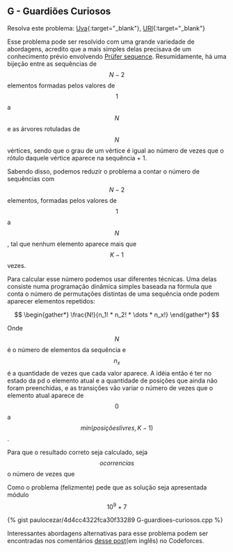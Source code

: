 
## G - Guardiões Curiosos

Resolva este problema:
[Uva][uva-12956]{:target="_blank"},
[URI][uri-1937]{:target="_blank"}

Esse problema pode ser resolvido com uma grande variedade de abordagens,
acredito que a mais simples delas precisava de um conhecimento prévio
envolvendo [Prüfer sequence][wkp-prufer]. Resumidamente, há uma bijeção
entre as sequências de $$N-2$$ elementos formadas pelos valores de $$1$$ a
$$N$$ e as árvores rotuladas de $$N$$ vértices, sendo que o grau de um
vértice é igual ao número de vezes que o rótulo daquele vértice aparece
na sequência + 1.

Sabendo disso, podemos reduzir o problema a contar o número de sequências
com $$N-2$$ elementos, formadas pelos valores de $$1$$ a $$N$$, tal que nenhum
elemento aparece mais que $$K-1$$ vezes.

Para calcular esse número podemos usar diferentes técnicas. Uma delas consiste
numa programação dinâmica simples baseada na fórmula que conta o número de
permutações distintas de uma sequência onde podem aparecer elementos repetidos:

$$
\begin{gather*}
	\frac{N!}{n_1! * n_2! * \dots * n_x!}
\end{gather*}
$$

Onde $$N$$ é o número de elementos da sequência e $$n_x$$ é a quantidade de vezes
que cada valor aparece. A idéia então é ter no estado da pd o elemento atual e a
quantidade de posições que ainda não foram preenchidas, e as transições vão variar
o número de vezes que o elemento atual aparece de $$0$$ a $$min(posições livres, K-1)$$.

Para que o resultado correto seja calculado, seja $$ocorrencias$$ o número de vezes que



Como o problema (felizmente) pede que as solução seja apresentada módulo $$10^9 + 7$$




{% gist paulocezar/4d4cc4322fca30f33289 G-guardioes-curiosos.cpp %}


Interessantes abordagens alternativas para esse problema podem ser encontradas
nos comentários [desse post][cf-solucoes](em inglês) no Codeforces.

[uva-12956]:	https://uva.onlinejudge.org/index.php?option=onlinejudge&page=show_problem&problem=4835
[uri-1937]:		https://www.urionlinejudge.com.br/judge/pt/problems/view/1937
[wkp-prufer]:	https://en.wikipedia.org/wiki/Pr%C3%BCfer_sequence
[cf-solucoes]:	http://codeforces.com/blog/entry/20335